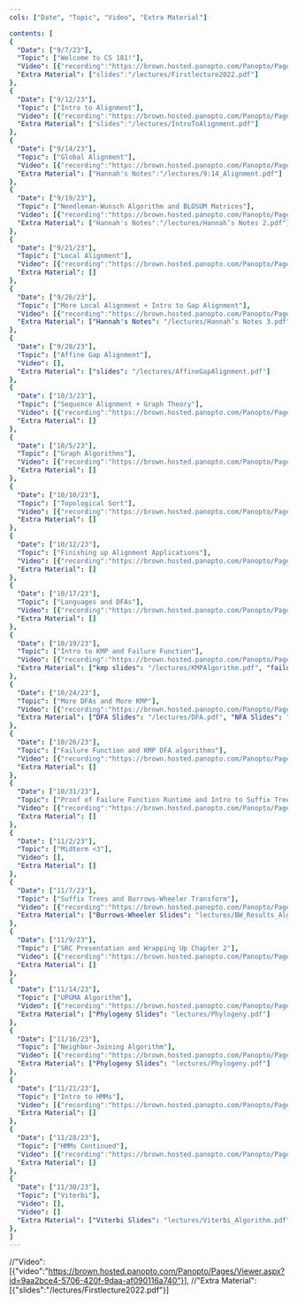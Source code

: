 ```yaml
---
cols: ["Date", "Topic", "Video", "Extra Material"]

contents: [
{
  "Date": ["9/7/23"],
  "Topic": ["Welcome to CS 181!"],
  "Video": [{"recording":"https://brown.hosted.panopto.com/Panopto/Pages/Viewer.aspx?id=0f3a1d57-5e66-4145-b92d-b075012e4cd6"}],
  "Extra Material": ["slides":"/lectures/Firstlecture2022.pdf"]
},
{
  "Date": ["9/12/23"],
  "Topic": ["Intro to Alignment"],
  "Video": [{"recording":"https://brown.hosted.panopto.com/Panopto/Pages/Viewer.aspx?id=a3662bc4-183d-4037-b25d-b07a00cead98"}],
  "Extra Material": ["slides":"/lectures/IntroToAlignment.pdf"]
},
{
  "Date": ["9/14/23"],
  "Topic": ["Global Alignment"],
  "Video": [{"recording":"https://brown.hosted.panopto.com/Panopto/Pages/Viewer.aspx?id=7dd72984-61b8-4558-9481-b07c01326751&query=csci%202810"}],
  "Extra Material": ["Hannah's Notes":"/lectures/9:14_Alignment.pdf"]
},
{
  "Date": ["9/19/23"],
  "Topic": ["Needleman-Wunsch Algorithm and BLOSUM Matrices"],
  "Video": [{"recording":"https://brown.hosted.panopto.com/Panopto/Pages/Viewer.aspx?id=b4779506-9ecf-41ba-945c-b07c013267aa"}],
  "Extra Material": ["Hannah's Notes":"/lectures/Hannah’s Notes 2.pdf"]
},
{
  "Date": ["9/21/23"],
  "Topic": ["Local Alignment"],
  "Video": [{"recording":"https://brown.hosted.panopto.com/Panopto/Pages/Viewer.aspx?id=b1855c70-112b-468f-960d-b07c013267d2"}],
  "Extra Material": []
},
{
  "Date": ["9/26/23"],
  "Topic": ["More Local Alignment + Intro to Gap Alignment"],
  "Video": [{"recording":"https://brown.hosted.panopto.com/Panopto/Pages/Viewer.aspx?id=cb0e603f-ec69-43a3-9b95-b086017abaeb"}],
  "Extra Material": ["Hannah's Notes": "/lectures/Hannah’s Notes 3.pdf"]
},
{
  "Date": ["9/28/23"],
  "Topic": ["Affine Gap Alignment"],
  "Video": [],
  "Extra Material": ["slides": "/lectures/AffineGapAlignment.pdf"]
},
{
  "Date": ["10/3/23"],
  "Topic": ["Sequence Alignment + Graph Theory"],
  "Video": [{"recording":"https://brown.hosted.panopto.com/Panopto/Pages/Viewer.aspx?id=395081fc-eaae-4e3b-9e71-b08d01710e08"}],
  "Extra Material": []
},
{
  "Date": ["10/5/23"],
  "Topic": ["Graph Algorithms"],
  "Video": [{"recording":"https://brown.hosted.panopto.com/Panopto/Pages/Viewer.aspx?id=94f35e32-50ff-46af-bab6-b08d01710e8b"}],
  "Extra Material": []
},
{
  "Date": ["10/10/23"],
  "Topic": ["Topological Sort"],
  "Video": [{"recording":"https://brown.hosted.panopto.com/Panopto/Pages/Viewer.aspx?id=3693bddf-83b2-45a6-bf15-b08d01710ea2"}],
  "Extra Material": []
},
{
  "Date": ["10/12/23"],
  "Topic": ["Finishing up Alignment Applications"],
  "Video": [{"recording":"https://brown.hosted.panopto.com/Panopto/Pages/Viewer.aspx?id=b21707ff-fcb5-401a-a8a2-b08d01710ec4"}],
  "Extra Material": []
},
{
  "Date": ["10/17/23"],
  "Topic": ["Languages and DFAs"],
  "Video": [{"recording":"https://brown.hosted.panopto.com/Panopto/Pages/Viewer.aspx?id=1338476d-c5f7-4853-afb8-b08d01710edd"}],
  "Extra Material": []
},
{
  "Date": ["10/19/23"],
  "Topic": ["Intro to KMP and Failure Function"],
  "Video": [{"recording":"https://brown.hosted.panopto.com/Panopto/Pages/Viewer.aspx?id=ad28fab3-7667-4be9-bd3e-b08d01710f04"}],
  "Extra Material": ["kmp slides": "/lectures/KMPAlgorithm.pdf", "failure func slids": "lectures/FailureFunctionAlgorithm.pdf"]
},
{
  "Date": ["10/24/23"],
  "Topic": ["More DFAs and More KMP"],
  "Video": [{"recording":"https://brown.hosted.panopto.com/Panopto/Pages/Viewer.aspx?id=c1c40fa8-1cae-4431-a13f-b08d01710f21"}],
  "Extra Material": ["DFA Slides": "/lectures/DFA.pdf", "NFA Slides": "/lectures/NFA.pdf", "Regex Slides": "/lectures/Regular_Expressions.pdf"]
},
{
  "Date": ["10/26/23"],
  "Topic": ["Failure Function and KMP DFA algorithms"],
  "Video": [{"recording":"https://brown.hosted.panopto.com/Panopto/Pages/Viewer.aspx?id=ec8b21d8-5e21-48a7-8129-b08d01710f4c"}],
  "Extra Material": []
},
{
  "Date": ["10/31/23"],
  "Topic": ["Proof of Failure Function Runtime and Intro to Suffix Trees"],
  "Video": [{"recording":"https://brown.hosted.panopto.com/Panopto/Pages/Viewer.aspx?id=d80f54f7-fc71-4bb3-8a20-b08d01710f63"}],
  "Extra Material": []
},
{
  "Date": ["11/2/23"],
  "Topic": ["Midterm <3"],
  "Video": [],
  "Extra Material": []
},
{
  "Date": ["11/7/23"],
  "Topic": ["Suffix Trees and Burrows-Wheeler Transform"],
  "Video": [{"recording":"https://brown.hosted.panopto.com/Panopto/Pages/Viewer.aspx?id=7804f73f-4cd0-4a19-a7d1-b08d01710f99"}],
  "Extra Material": ["Burrows-Wheeler Slides": "lectures/BW_Results_Algorithm.pptx"]
},
{
  "Date": ["11/9/23"],
  "Topic": ["SRC Presentation and Wrapping Up Chapter 2"],
  "Video": [{"recording":"https://brown.hosted.panopto.com/Panopto/Pages/Viewer.aspx?id=029511fa-d25f-46bf-bd16-b08d01710fb4"}],
  "Extra Material": []
},
{
  "Date": ["11/14/23"],
  "Topic": ["UPGMA Algorithm"],
  "Video": [{"recording":"https://brown.hosted.panopto.com/Panopto/Pages/Viewer.aspx?id=abfcee04-8f12-4f84-806a-b08d01710fca"}],
  "Extra Material": ["Phylogeny Slides": "lectures/Phylogeny.pdf"]
},
{
  "Date": ["11/16/23"],
  "Topic": ["Neighbor-Joining Algorithm"],
  "Video": [{"recording":"https://brown.hosted.panopto.com/Panopto/Pages/Viewer.aspx?id=ebb9d07e-651a-483a-8705-b08d01710fe4"}],
  "Extra Material": ["Phylogeny Slides": "lectures/Phylogeny.pdf"]
},
{
  "Date": ["11/21/23"],
  "Topic": ["Intro to HMMs"],
  "Video": [{"recording":"https://brown.hosted.panopto.com/Panopto/Pages/Viewer.aspx?id=28a5df26-a70c-469c-bd7f-b08d01710ffa"}],
  "Extra Material": []
},
{
  "Date": ["11/28/23"],
  "Topic": ["HMMs Continued"],
  "Video": [{"recording":"https://brown.hosted.panopto.com/Panopto/Pages/Viewer.aspx?id=9e94ba87-5253-4d2d-a5ba-b08d0171103d"}],
  "Extra Material": []
},
{
  "Date": ["11/30/23"],
  "Topic": ["Viterbi"],
  "Video": [],
  "Video": []
  "Extra Material": ["Viterbi Slides": "lectures/Viterbi_Algorithm.pdf"]
},
]
---
```

//"Video": [{"video":"https://brown.hosted.panopto.com/Panopto/Pages/Viewer.aspx?id=9aa2bce4-5706-420f-9daa-af090116a740"}],
//"Extra Material": [{"slides":"/lectures/Firstlecture2022.pdf"}]

